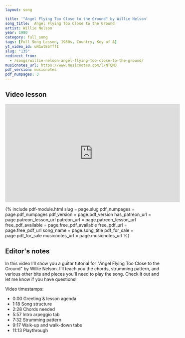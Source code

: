 ```yaml
---
layout: song

title: '"Angel Flying Too Close to the Ground" by Willie Nelson'
song_title:  Angel Flying Too Close to the Ground
artist: Willie Nelson
year: 1980
category: full_song
tags: [Full Song Lesson, 1980s, Country, Key of A]
yt_video_id: uN1wtE6TffI
slug: "135"
redirect_from:
  - /songs/willie-nelson-angel-flying-too-close-to-the-ground/
musicnotes_url: https://www.musicnotes.com/l/NTQMJ
pdf_version: musicnotes
pdf_numpages: 3
---
```


## Video lesson

<iframe width="560" height="315" src="https://www.youtube.com/embed/uN1wtE6TffI?showinfo=0" frameborder="0" allowfullscreen></iframe>

{% include pdf-module.html slug = page.slug pdf_numpages = page.pdf_numpages pdf_version = page.pdf_version has_patreon_url = page.patreon_lesson_url patreon_url = page.patreon_lesson_url free_pdf_available = page.free_pdf_available free_pdf_url = page.free_pdf_url song_name = page.song_title pdf_for_sale = page.pdf_for_sale musicnotes_url = page.musicnotes_url %}

## Editor's notes

In this video I'll show you a guitar tutorial for "Angel Flying Too Close to the Ground" by Willie Nelson. I'll teach you the chords, strumming pattern, and various other bits and pieces you'll need to play the song. Check it out and let me know if you have questions!

Video timestamps:

- 0:00 Greeting & lesson agenda
- 1:18 Song structure
- 2:28 Chords needed
- 5:57 Intro arpeggio tab
- 7:32 Strumming pattern
- 9:17 Walk-up and walk-down tabs
- 11:13 Playthrough

<!-- ## Lyrics w/ chords

    VERSE 1 (INTRO):
        A                      C#m     D                  A
        ...If you had not have fallen... I would not have found you
        D               E                A           E
        ...Angel flying too close to the ground

    VERSE 2:
        A                        C#m          D                    A   (walk up)
        ...And I patched up your broken wing.... and hung around a while
        B7                                 E                      (walk up)
        ...Trying to keep your spirits up.... and your fever down

    VERSE 3:
        A                  C#m                     D  (walk down)
        ...I knew someday------ that you would fly away
        B7                                      E    (walk up)
        ...For love's the greatest healer to be found

    VERSE 4:
        A                     C#m      D                 D#°
        ...So leave me if you need to.... I will still remember
        A               E                A        E
        ...Angel flying too close to the ground

    SOLO 1:
        A . . . C#m . . . D . . . A . . .
        D . . . E   . . . A . . . E . . .

    SOLO 2:
        A  . . . C#m . . . D . . . A . . .
        B7 . . . B7  . . . E . . . E . . .

    VERSE 5:
        A              C#m                     D (walk down)
        ...Fly on, fly on... past the speed of sound
        B7                                    E (walk up)
        ...I'd rather see you up than see you down

    VERSE 6 & 7
        A                     C#m      D                 D#°
        ...So leave me if you need to.... I will still remember
        A               E                A        E
        ...Angel flying too close to the ground

## Chords needed

    E –––0––––2––––0––––2––––4–––––2–––
    B –––2––––3––––0––––0––––5–––––1–––
    G –––2––––2––––1––––2––––6–––––2–––
    D –––2––––0––––2––––1––––6–––––1–––
    A –––0–––––––––2––––2––––4–––––––––
    E –––––––––––––0–––––––––––––––––––
         A    D    E    B7   C#m   D#°              

## Strumming pattern

    1 + 2 + 3 + 4 +
    D       D   D U

## Intro tab

The chords that go with these lyrics:

    A                      C#m     D                  A
    ...If you had not have fallen... I would not have found you
    D               E                A         E
    ...Angel flying too close to the ground

Would be tabbed out approximately like this - though feel free to be loose with your arpeggios. It's okay if you deviate from the notes shown below to suit your preference or style.

    E ––0––––––––––––––4––––––––––2––––––––––––––––––––––––0–––––––––
    B ––2––––––––––––––––5–––5––––3––––––––––––––––––––––––––2–––2–––
    G ––2––––––––––6–––––––6––––––2––––––––––––––––––––2–––––––2–––––
    D ––2––––––––6–––6––––––––––––0––––––––––––––––––2–––2–––––––––––
    A ––0––––––4–––––––––––––––––––––––––––––––––––0–––––––––––––––––
    E –––––––––––––––––––––––––––––––––––––––––––––––––––––––––––––––
        A      C#m                D                A

    E ––2––––––––––––––0––––––––––––––––––0––––––––––––––––0–––––––––
    B ––3––––––––––––––––0–––0––––––––––––––2–––2––––––––––––0–––0–––
    G ––2––––––––––––––––––1––––––––––2–––––––2––––––––––––––––1–––––
    D ––0––––––––––2––––––––––––––––2–––2––––––––––––––2–––––––––––––
    A –––––––––––2–––2––––––––––––0––––––––––––––––––2–––2–––––––––––
    E –––––––––0–––––––––––––––––––––––––––––––––––0–––––––––––––––––
        D      E                  A                E

When playing the arpeggios above, it's okay if you deviate from the tab a bit (as far as which strings you play). The most important part is to (1) put your left hand in the chord position, and then (2) pick or pluck strings from that chord with your right hand in a general arpeggio manner. As long as your left hand stays in the chord shape, anything you play with your right hand with sound good.

## Walk-ups and walk-downs

From the E up to the A:

    E –––0–––––––––––––––––––0––––
    B –––0–––––––––––––––––––2––––
    G –––1–––––––––––––––––––2––––
    D –––2–––––––––––––––––––2––––
    A –––2–––––––––––––––0–––0––––
    E –––0–––0––2––3––4–––––––––––
         E                   A

From the A up to the B7:

    E –––0–––––––––––––––––––2––––
    B –––2–––––––––––––––––––0––––
    G –––2–––––––––––––––––––2––––
    D –––2–––––––––––––––––––1––––
    A –––0–––0––––1––––2–––––2–––-
    E ––––––––––––––––––––––––––––
         A                   B7

From the D down to the B7:

    E –––2–––––––––––––––––––2––––
    B –––3–––––––––––––––––––0––––
    G –––2–––––––––––––––––––2––––
    D –––0–––0–––––––––––––––1––––
    A ––––––––––––4––––2–––––2–––-
    E ––––––––––––––––––––––––––––
         D                   B7

## Chord progressions

Progression #1:

    A  . . . C#m . . . D . . . A . . .
    D  . . . E   . . . A . . . E . . .

Progression #2:

    A  . . . C#m . . . D . . . A . . .
    B7 . . . B7  . . . E . . . E . . .

Progression #3:

    A  . . . C#m . . . D . . . D . . .
    B7 . . . B7  . . . E . . . E . . .

Progression #4:

    A  . . . C#m . . . D . . . D#° . . .
    A  . . . E   . . . A . . . E   . . .

## Good luck!

Thanks for reading! I hope this helped you. Questions? Comments? Requests? Let me know! -->
